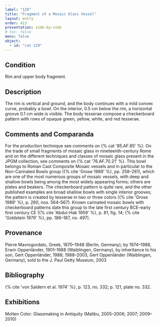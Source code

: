 ```yaml
---
label: "129"
title: "Fragment of a Mosaic Glass Vessel"
layout: entry
order: 413
presentation: side-by-side
# toc: false
menu: false
object:
  - id: "cat-129"
---
```


## Condition

Rim and upper body fragment.

## Description

 The rim is vertical and ground, and the body continues with a mild convex curve, probably a bowl. On the interior, 0.5 cm below the rim, a horizontal groove 0.1 cm wide is visible. The body tesserae compose a checkerboard pattern with rows of opaque green, yellow, white, and red tesserae.

## Comments and Comparanda

For the production technique see comments on {% cat '85.AF.85' %}. On the trade of small fragments of mosaic glass in nineteenth-century Rome and on the different techniques and classes of mosaic glass present in the JPGM collection, see comments on {% cat '76.AF.70.21' %}. This bowl belongs to Roman Cast Composite Mosaic vessels and in particular to the Non-Carinated Bowls group ({% cite 'Grose 1989' %}, pp. 258–261), which are one of the most numerous groups of mosaic vessels, with deep and shallow bowls being among the most widely appearing forms; others are plates and beakers. The checkerboard pattern is quite rare, and the other published examples are broad shallow bowls with single interior grooves; the pattern is created by tesserae in two or three colors ({% cite 'Grose 1989' %}, p. 260, nos. 564–567). Known carinated mosaic bowls with checkerboard patterns date this group to the late first century BCE–early first century CE ({% cite 'Abdul-Hak 1959' %}, p. 81, fig. 14; {% cite 'Goldstein 1979' %}, pp. 186–187, no. 497).

## Provenance

Pierre Mavrogordato, Greek, 1870–1948 (Berlin, Germany); by 1974–1988, Erwin Oppenländer, 1901–1988 (Waiblingen, Germany), by inheritance to his son, Gert Oppenländer, 1988; 1988–2003, Gert Oppenländer (Waiblingen, Germany), sold to the J. Paul Getty Museum, 2003

## Bibliography

{% cite 'von Saldern et al. 1974' %}, p. 123, no. 332; p. 121, plate no. 332.

## Exhibitions

Molten Color: Glassmaking in Antiquity (Malibu, 2005–2006; 2007; 2009–2010)